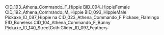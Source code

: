 CID_193_Athena_Commando_F_Hippie
BID_094_HippieFemale
CID_192_Athena_Commando_M_Hippie
BID_093_HippieMale
Pickaxe_ID_087_Hippie
na
CID_023_Athena_Commando_F
Pickaxe_Flamingo
EID_Boneless
CID_104_Athena_Commando_F_Bunny
Pickaxe_ID_140_StreetGoth
Glider_ID_097_Feathers
